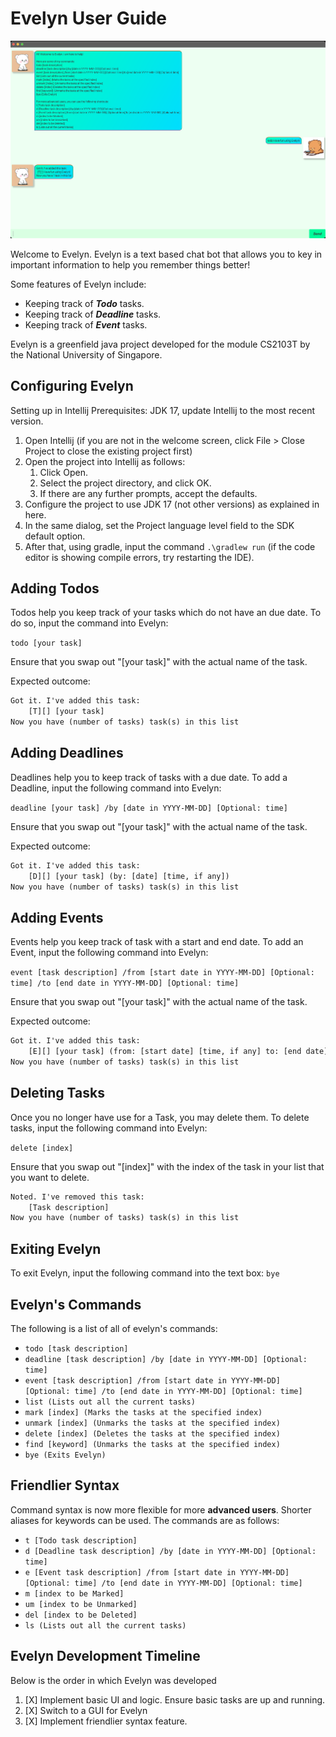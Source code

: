 # Evelyn User Guide
![Ui.png](Ui.png)

Welcome to Evelyn. Evelyn is a text based chat bot that allows you to key in important information to help you remember things better!

Some features of Evelyn include:
- Keeping track of **_Todo_** tasks.
- Keeping track of **_Deadline_** tasks.
- Keeping track of **_Event_** tasks.

Evelyn is a greenfield java project developed for the module CS2103T by the National University of Singapore.

## Configuring Evelyn
Setting up in Intellij
Prerequisites: JDK 17, update Intellij to the most recent version.

1. Open Intellij (if you are not in the welcome screen, click File > Close Project to close the existing project first)
2. Open the project into Intellij as follows:
   1. Click Open.
   2. Select the project directory, and click OK.
   3. If there are any further prompts, accept the defaults.
3. Configure the project to use JDK 17 (not other versions) as explained in here.
4. In the same dialog, set the Project language level field to the SDK default option.
5. After that, using gradle, input the command `.\gradlew run` (if the code editor is showing compile errors, try restarting the IDE).

## Adding Todos
Todos help you keep track of your tasks which do not have an due date.
To do so, input the command into Evelyn:

`todo [your task]` 

Ensure that you swap out "[your task]" with the actual name of the task.

Expected outcome:
```dtd
Got it. I've added this task:
    [T][] [your task]
Now you have (number of tasks) task(s) in this list 
```

## Adding Deadlines
Deadlines help you to keep track of tasks with a due date.
To add a Deadline, input the following command into Evelyn:

`deadline [your task] /by [date in YYYY-MM-DD] [Optional: time]`

Ensure that you swap out "[your task]" with the actual name of the task.

Expected outcome:
```dtd
Got it. I've added this task:
    [D][] [your task] (by: [date] [time, if any]) 
Now you have (number of tasks) task(s) in this list
```

## Adding Events
Events help you keep track of task with a start and end date.
To add an Event, input the following command into Evelyn:

`event [task description] /from [start date in YYYY-MM-DD] [Optional: time] /to [end date in YYYY-MM-DD] [Optional: time]`

Ensure that you swap out "[your task]" with the actual name of the task.

Expected outcome:
```dtd
Got it. I've added this task:
    [E][] [your task] (from: [start date] [time, if any] to: [end date] [time, if any]) 
Now you have (number of tasks) task(s) in this list
```

## Deleting Tasks
Once you no longer have use for a Task, you may delete them.
To delete tasks, input the following command into Evelyn:

`delete [index]`

Ensure that you swap out "[index]" with the index of the task in your list that you want to delete.
```dtd
Noted. I've removed this task:
    [Task description]
Now you have (number of tasks) task(s) in this list
```

## Exiting Evelyn
To exit Evelyn, input the following command into the text box:
`bye`

## Evelyn's Commands
The following is a list of all of evelyn's commands:

- `todo [task description]`
- `deadline [task description] /by [date in YYYY-MM-DD] [Optional: time]`
- `event [task description] /from [start date in YYYY-MM-DD] [Optional: time] /to [end date in YYYY-MM-DD] [Optional: time]`
- `list (Lists out all the current tasks)`
- `mark [index] (Marks the tasks at the specified index)`
- `unmark [index] (Unmarks the tasks at the specified index)`
- `delete [index] (Deletes the tasks at the specified index)`
- `find [keyword] (Unmarks the tasks at the specified index)`
- `bye (Exits Evelyn)`

## Friendlier Syntax
Command syntax is now more flexible for more **advanced users**. Shorter aliases for keywords can be used.
The commands are as follows:

- `t [Todo task description]`
- `d [Deadline task description] /by [date in YYYY-MM-DD] [Optional: time]`
- `e [Event task description] /from [start date in YYYY-MM-DD] [Optional: time] /to [end date in YYYY-MM-DD] [Optional: time]`
- `m [index to be Marked]`
- `um [index to be Unmarked]`
- `del [index to be Deleted]`
- `ls (Lists out all the current tasks)`

## Evelyn Development Timeline
Below is the order in which Evelyn was developed

1. [X] Implement basic UI and logic. Ensure basic tasks are up and running.
2. [X] Switch to a GUI for Evelyn
3. [X] Implement friendlier syntax feature.
